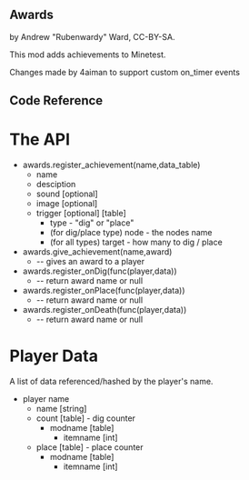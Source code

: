Awards
------

by Andrew "Rubenwardy" Ward, CC-BY-SA.

This mod adds achievements to Minetest.

Changes made by 4aiman to support custom on_timer events

Code Reference
--------------

The API
=======
* awards.register_achievement(name,data_table)
    * name
    * desciption
    * sound [optional]
    * image [optional]
    * trigger [optional] [table]
        * type - "dig" or "place"
        * (for dig/place type) node - the nodes name
        * (for all types) target - how many to dig / place
* awards.give_achievement(name,award)
    * -- gives an award to a player
* awards.register_onDig(func(player,data))
    * -- return award name or null
* awards.register_onPlace(func(player,data))
    * -- return award name or null
* awards.register_onDeath(func(player,data))
    * -- return award name or null


Player Data
===========

A list of data referenced/hashed by the player's name.
* player name
    * name [string]
    * count [table] - dig counter
        * modname [table]
            * itemname [int]
    * place [table] - place counter
        * modname [table]
            * itemname [int]
